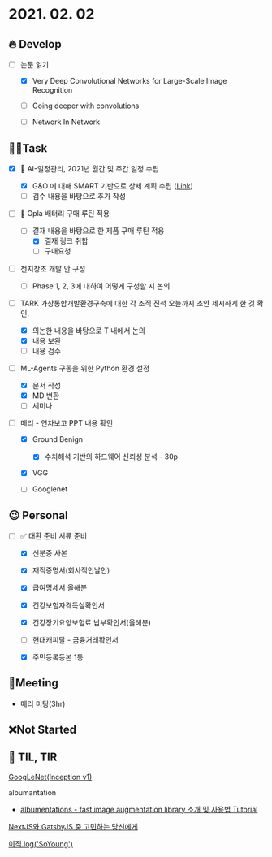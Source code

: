# 2021. 02. 02

## 🔥 Develop

- [ ] 논문 읽기
  - [x] Very Deep Convolutional Networks for Large-Scale Image Recognition
  - [ ] Going deeper with convolutions
  - [ ] Network In Network



##  🏳‍🌈Task

- [x] 🎨 AI-일정관리, 2021년 월간 및 주간 일정 수립

  - [x] G&O 에 대해 SMART 기반으로 상세 계획 수립 ([Link](http://cyw.pe.kr/xe/a42/906839))
  - [ ] 검수 내용을 바탕으로 추가 작성
- [ ] 🎨 Opla 배터리 구매 루틴 적용
  - [ ] 결재 내용을 바탕으로 한 제품 구매 루틴 적용
    - [x] 결재 링크 취합
    - [ ] 구매요청
- [ ] 천지창조 개발 안 구성
  - [ ] Phase 1, 2, 3에 대하여 어떻게 구성할 지 논의
- [ ] TARK 가상통합개발환경구축에 대한 각 조직 진척 오늘까지 초안 제시하게 한 것 확인.
  - [x] 의논한 내용을 바탕으로 T 내에서 논의
  - [x] 내용 보완
  - [ ] 내용 검수
- [ ] ML-Agents 구동을 위한 Python 환경 설정
  - [x] 문서 작성
  - [x] MD 변환
  - [ ] 세미나
- [ ] 메리 - 연차보고 PPT 내용 확인
  - [x] Ground Benign
    - [x] 수치해석 기반의 하드웨어 신뢰성 분석 - 30p
  - [x] VGG
  - [ ] Googlenet




## 😉 Personal

- [ ] ✅ 대환 준비 서류 준비
  - [x] 신분증 사본
  - [x] 재직증명서(회사직인날인)
  - [x] 급여명세서 올해분
  - [x] 건강보험자격득실확인서
  - [x] 건강장기요양보험료 납부확인서(올해분)
  - [ ] 현대캐피탈 - 금융거래확인서
  - [x] 주민등록등본 1통



## :dizzy: ​Meeting

* 메리 미팅(3hr)



## ❌Not Started






## 📸 TIL, TIR

[GoogLeNet(Inception v1)](https://89douner.tistory.com/62?category=873854)

albumantation

* [albumentations - fast image augmentation library 소개 및 사용법 Tutorial](https://hoya012.github.io/blog/albumentation_tutorial/)

[NextJS와 GatsbyJS 중 고민하는 당신에게](https://shylog.com/which-is-better-nextjs-or-gatsbyjs/)

[이직.log('SoYoung')](https://so-so.dev/essay/2021-turnover/)